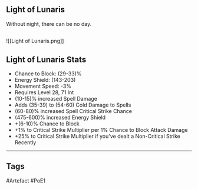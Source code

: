 ## Light of Lunaris
Without night, there can be no day.
##
![[Light of Lunaris.png]]
## Light of Lunaris Stats
- Chance to Block: (29-33)%
- Energy Shield: (143-203)
- Movement Speed: -3%
- Requires Level 28, 71 Int
- (10-15)% increased Spell Damage
- Adds (35-39) to (54-60) Cold Damage to Spells
- (60-80)% increased Spell Critical Strike Chance
- (475-600)% increased Energy Shield
- +(6-10)% Chance to Block
- +1% to Critical Strike Multiplier per 1% Chance to Block Attack Damage
- +25% to Critical Strike Multiplier if you've dealt a Non-Critical Strike Recently


---
## Tags
#Artefact
#PoE1
